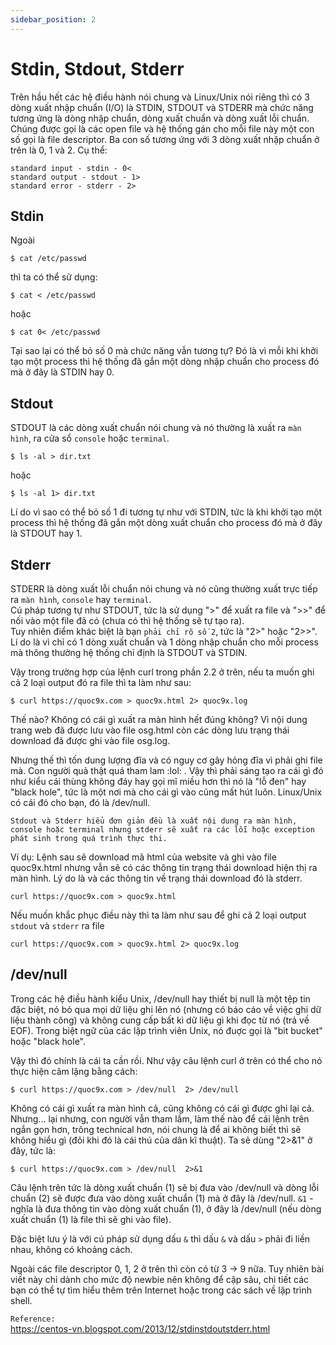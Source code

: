 ```yaml
---
sidebar_position: 2
---
```


# Stdin, Stdout, Stderr

Trên hầu hết các hệ điều hành nói chung và Linux/Unix nói riêng thì có 3 dòng xuất nhập chuẩn (I/O) là STDIN, STDOUT và STDERR mà chức năng tương ứng là dòng nhập chuẩn, dòng xuất chuẩn và dòng xuất lỗi chuẩn. Chúng được gọi là các open file và hệ thống gán cho mỗi file này một con số gọi là file descriptor. Ba con số tương ứng với 3 dòng xuất nhập chuẩn ở trên là 0, 1 và 2. Cụ thể:

```
standard input - stdin - 0<
standard output - stdout - 1>
standard error - stderr - 2>
```

## Stdin
Ngoài   
```
$ cat /etc/passwd
```
thì ta có thể sử dụng:
```
$ cat < /etc/passwd
```
hoặc
```
$ cat 0< /etc/passwd
```

Tại sao lại có thể bỏ số 0 mà chức năng vẫn tương tự? Đó là vì mỗi khi khởi tạo một process thì hệ thống đã gắn một dòng nhập chuẩn cho process đó mà ở đây là STDIN hay 0.

## Stdout
STDOUT là các dòng xuất chuẩn nói chung và nó thường là xuất ra `màn hình`, ra cửa sổ `console` hoặc `terminal`.      
```
$ ls -al > dir.txt
```
hoặc
```
$ ls -al 1> dir.txt
```

Lí do vì sao có thể bỏ số 1 đi tương tự như với STDIN, tức là khi khởi tạo một process thì hệ thống đã gắn một dòng xuất chuẩn cho process đó mà ở đây là STDOUT hay 1.

## Stderr
STDERR là dòng xuất lỗi chuẩn nói chung và nó cũng thường xuất trực tiếp ra `màn hình`, `console` hay `terminal`.     
Cú pháp tương tự như STDOUT, tức là sử dụng ">" để xuất ra file và ">>" để nối vào một file đã có (chưa có thì hệ thống sẽ tự tạo ra).      
Tuy nhiên điểm khác biệt là bạn `phải chỉ rõ số 2`, tức là "2>" hoặc "2>>". Lí do là vì chỉ có 1 dòng xuất chuẩn và 1 dòng nhập chuẩn cho mỗi process mà thông thường hệ thống chỉ định là STDOUT và STDIN.           

Vậy trong trường hợp của lệnh curl trong phần 2.2 ở trên, nếu ta muốn ghi cả 2 loại output đó ra file thì ta làm như sau:
```
$ curl https://quoc9x.com > quoc9x.html 2> quoc9x.log
```
Thế nào? Không có cái gì xuất ra màn hình hết đúng không? Vì nội dung trang web đã được lưu vào file osg.html còn các dòng lưu trạng thái download đã được ghi vào file osg.log.

Nhưng thế thì tốn dung lượng đĩa và có nguy cơ gây hỏng đĩa vì phải ghi file mà. Con người quả thật quá tham lam :lol: . Vậy thì phải sáng tạo ra cái gì đó như kiểu cái thùng không đáy hay gọi mĩ miều hơn thì nó là "lỗ đen" hay "black hole", tức là một nơi mà cho cái gì vào cũng mất hút luôn. Linux/Unix có cái đó cho bạn, đó là /dev/null.

```
Stdout và Stderr hiểu đơn giản đều là xuất nội dung ra màn hình, console hoặc terminal nhưng stderr sẽ xuất ra các lỗi hoặc exception phát sinh trong quá trình thực thi.
```
Ví dụ:
Lệnh sau sẽ download mã html của website và ghi vào file quoc9x.html nhưng vẫn sẽ có các thông tin trạng thái download hiện thị ra màn hình. Lý do là và các thông tin về trạng thái download đó là stderr.

```
curl https://quoc9x.com > quoc9x.html
```

Nếu muốn khắc phục điều này thì ta làm như sau để ghi cả 2 loại output `stdout` và `stderr` ra file

```
curl https://quoc9x.com > quoc9x.html 2> quoc9x.log
```


## /dev/null
Trong các hệ điều hành kiểu Unix, /dev/null hay thiết bị null là một tệp tin đặc biệt, nó bỏ qua mọi dữ liệu ghi lên nó (nhưng có báo cáo về việc ghi dữ liệu thành công) và không cung cấp bất kì dữ liệu gì khi đọc từ nó (trả về EOF). Trong biệt ngữ của các lập trình viên Unix, nó đuợc gọi là "bit bucket" hoặc "black hole".     

Vậy thì đó chính là cái ta cần rồi. Như vậy câu lệnh curl ở trên có thể cho nó thực hiện câm lặng bằng cách:
```
$ curl https://quoc9x.com > /dev/null  2> /dev/null
```
Không có cái gì xuất ra màn hình cả, cũng không có cái gì được ghi lại cả. Nhưng... lại nhưng, con người vẫn tham lắm, làm thế nào để cái lệnh trên ngắn gọn hơn, trông technical hơn, nói chung là để ai không biết thì sẽ không hiểu gì (đôi khi đó là cái thú của dân kĩ thuật). Ta sẽ dùng "2>&1" ở đây, tức là:
```
$ curl https://quoc9x.com > /dev/null  2>&1
```
Câu lệnh trên tức là dòng xuất chuẩn (1) sẽ bị đưa vào /dev/null và dòng lỗi chuẩn (2) sẽ được đưa vào dòng xuất chuẩn (1) mà ở đây là /dev/null.
`&1` - nghĩa là đưa thông tin vào dòng xuất chuẩn (1), ở đây là /dev/null (nếu dòng xuất chuẩn (1) là file thì sẽ ghi vào file). 

Đặc biệt lưu ý là với cú pháp sử dụng dấu `&` thì dấu `&` và dấu `>` phải đi liền nhau, không có khoảng cách.

Ngoài các file descriptor 0, 1, 2 ở trên thì còn có từ 3 -> 9 nữa. Tuy nhiên bài viết này chỉ dành cho mức độ newbie nên không để cập sâu, chi tiết các bạn có thể tự tìm hiểu thêm trên Internet hoặc trong các sách về lập trình shell.


`Reference:`   
https://centos-vn.blogspot.com/2013/12/stdinstdoutstderr.html     





